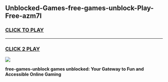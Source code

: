 
## Unblocked-Games-free-games-unblock-Play-Free-azm7l
<h3>
<a href="https://premium76.site?title=free-games-unblock&ref=18A">CLICK TO PLAY</a></h3>
<hr>

<h3>
<a href="https://premium76.site?title=free-games-unblock&ref=18A">CLICK 2 PLAY</a>
  
</h3>

<a href="https://premium76.site?title=free-games-unblock&ref=18A"><img src="https://clearcache.store/games.png"></a>


**free-games-unblock games unblocked: Your Gateway to Fun and Accessible Online Gaming**
